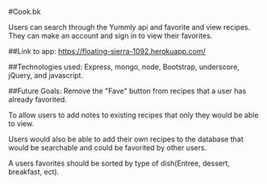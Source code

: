 #Cook.bk

Users can search through the Yummly api and favorite and view recipes. They can make an account and sign in to view their favorites.

##Link to app:
https://floating-sierra-1092.herokuapp.com/

##Technologies used:
Express, mongo, node, Bootstrap, underscore, jQuery, and javascript.

##Future Goals:
Remove the "Fave" button from recipes that a user has already favorited.

To allow users to add notes to existing recipes that only they would be able to view.

Users would also be able to add their own recipes to the database that would be searchable and could be favorited by other users.

A users favorites should be sorted by type of dish(Entree, dessert, breakfast, ect).

